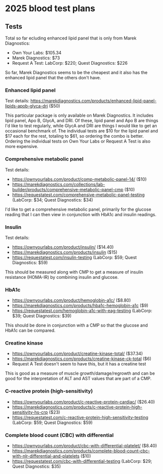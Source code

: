 # 2025 blood test plans

## Tests

Total so far ecluding enhanced lipid panel that is only from Marek Diagnostics:

* Own Your Labs: $105.34
* Marek Diagnostics: $73
* Request A Test: LabCorp: $220; Quest Diagnostics: $226

So far, Marek Diagnostics seems to be the cheapest and it also has the
enhanced lipid panel that the others don't have.

### Enhanced lipid panel

Test details: https://marekdiagnostics.com/products/enhanced-lipid-panel-lipids-apob-glyca-dri ($50)

This particular package is only available on Marek Diagnostics. It
includes lipid panel, Apo B, GlycA, and DRI. Of these, lipid panel and
Apo B are things I'd like to test regularly, while GlycA and DRI are
things I would like to get an occasional benchmark of. The individual
tests are $10 for the lipid panel and $17 each for the rest, totaling
to $61, so ordering the combo is better. Ordering the individual tests
on Own Your Labs or Request A Test is also more expensive.

### Comprehensive metabolic panel

Test details:

* https://ownyourlabs.com/product/comp-metabolic-panel-14/ ($10)
* https://marekdiagnostics.com/collections/lab-builder/products/comprehensive-metabolic-panel-cmp ($10)
* https://requestatest.com/comprehensive-metabolic-panel-testing (LabCorp: $34; Quest Diagnostics: $34)

I'd like to get a comprehensive metabolic panel, primarily for the
glucose reading that I can then view in conjunction with HbA1c and
insulin readings.

### Insulin

Test details:

* https://ownyourlabs.com/product/insulin/ ($14.40)
* https://marekdiagnostics.com/products/insulin ($15)
* https://requestatest.com/insulin-testing (LabCorp: $59; Quest Diagnostics: $59)

This should be measured along with CMP to get a measure of insulin
resistance (HOMA-IR) by combining insulin and glucose.

### HbA1c

* https://ownyourlabs.com/product/hemoglobin-a1c/ ($8.80)
* https://marekdiagnostics.com/products/hba1c-hemoglobin-a1c ($9)
* https://requestatest.com/hemoglobin-a1c-with-eag-testing (LabCorp: $39; Quest Diagnostics: $39)

This should be done in conjunction with a CMP so that the glucose and
HbA1c can be compared.

### Creatine kinase

* https://ownyourlabs.com/product/creatine-kinase-total/ ($37.34)
* https://marekdiagnostics.com/products/creatine-kinase-ck-total ($6)
* Request A Test doesn't seem to have this, but it has a creatine test

This is good as a measure of muscle growth/damage/regrowth and can be
good for the interpretation of ALT and AST values that are part of a
CMP.

### C-reactive protein (high-sensitivity)

* https://ownyourlabs.com/product/c-reactive-protein-cardiac/ ($26.40)
* https://marekdiagnostics.com/products/c-reactive-protein-high-sensitivity-hs-crp ($23)
* https://requestatest.com/c-reactive-protein-high-sensitivity-testing (LabCorp: $59; Quest Diagnostics: $59)

### Complete blood count (CBC) with differential

* https://ownyourlabs.com/product/cbc-with-differential-platelet/ ($8.40)
* https://marekdiagnostics.com/products/complete-blood-count-cbc-with-nlr-differential-and-platelets ($10)
* https://requestatest.com/cbc-with-differential-testing (LabCorp: $29; Quest Diagnostics: $35)
